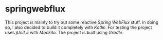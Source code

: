# springwebflux

This project is mainly to try out some reactive *Spring WebFlux* stuff.
In doing so, I also decided to build it completely with *Kotlin*.
For testing the project uses *jUnit 5* with *Mockito*.
The project is built using *Gradle*.

